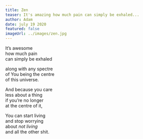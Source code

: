 ```yaml
---
title: Zen
teaser: It's amazing how much pain can simply be exhaled...
author: Adam
date: july 19 2020
featured: false
imageUrl: ../images/zen.jpg
---
```


It’s awesome  
how much pain  
can simply be exhaled

along with any spectre  
of You being the centre  
of this universe.

And because you care  
less about a thing  
if you’re no longer  
at the centre of it,

You can start living  
and stop worrying  
about <em>not living</em>  
and all the other shit.
